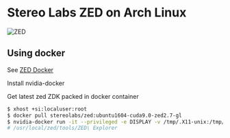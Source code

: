 # Stereo Labs ZED on Arch Linux

![ZED](docs/pics/depth.png)


## Using docker

See [ZED Docker](https://github.com/stereolabs/zed-docker)

Install nvidia-docker

Get latest zed ZDK packed in docker container

``` zsh
$ xhost +si:localuser:root
$ docker pull stereolabs/zed:ubuntu1604-cuda9.0-zed2.7-gl
$ nvidia-docker run -it --privileged -e DISPLAY -v /tmp/.X11-unix:/tmp/.X11-unix stereolabs/zed:ubuntu1604-cuda9.0-zed2.6-gl
# /usr/local/zed/tools/ZED\ Explorer
```
